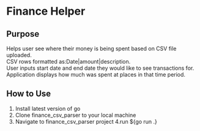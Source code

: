 # Finance Helper

## Purpose
Helps user see where their money is being spent based on CSV file uploaded.  
CSV rows formatted as:Date|amount|description.  
User inputs start date and end date they would like to see transactions for.  Application displays how much was spent at places in that time period.  

## How to Use
1. Install latest version of go
2. Clone finance_csv_parser to your local machine
3. Navigate to finance_csv_parser project
4.run ${go run .}
 
